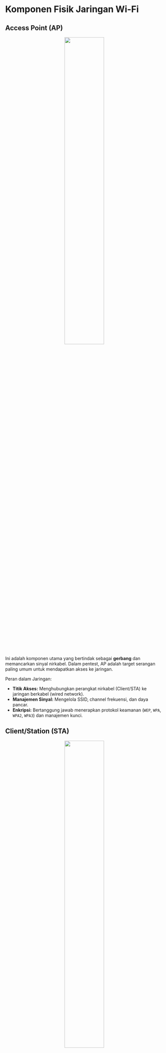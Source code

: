 # Komponen Fisik Jaringan Wi-Fi

## Access Point (AP)

<div align="center">
  <img src="https://github.com/fixploit03/Pentest-WiFi/blob/main/docs/img/ap.jpg" width="50%" />
</div>

Ini adalah komponen utama yang bertindak sebagai **gerbang** dan memancarkan sinyal nirkabel. Dalam pentest, AP adalah target serangan paling umum untuk mendapatkan akses ke jaringan.

Peran dalam Jaringan:
- **Titik Akses:** Menghubungkan perangkat nirkabel (Client/STA) ke jaringan berkabel (wired network).
- **Manajemen Sinyal:** Mengelola SSID, channel frekuensi, dan daya pancar.
- **Enkripsi:** Bertanggung jawab menerapkan protokol keamanan (`WEP`, `WPA`, `WPA2`, `WPA3`) dan manajemen kunci.

## Client/Station (STA)

<div align="center">
  <img src="https://github.com/fixploit03/Pentest-WiFi/blob/main/docs/img/client.jpeg" width="50%" />
</div>

Client atau Station adalah perangkat pengguna akhir yang terhubung ke AP, seperti **laptop**, **smartphone**, atau **printer nirkabel**.

Peran dalam Jaringan:
- **Penerima Sinyal:** Berinteraksi dan bertukar data dengan Access Point.
- **Otentikasi:** Menyediakan kredensial (kata sandi) untuk proses otentikasi jaringan.

## Wireless Adapter/NIC (Network Interface Card)

<div align="center">
  <img src="https://github.com/fixploit03/Pentest-WiFi/blob/main/docs/img/nic.png" width="50%" />
</div>

Ini adalah kartu yang memungkinkan perangkat (baik AP maupun clinet) berkomunikasi secara nirkabel. Dalam konteks client dan router modern, NIC sering kali tertanam di dalam perangkat.

Peran dalam Jaringan:
- **Media Transmisi:** Mengubah data digital menjadi sinyal radio (radio wave) dan sebaliknya, sesuai standar `IEEE 802.11`.
- **Identifikasi:** Memiliki alamat MAC Address yang unik.

## Router

<div align="center">
  <img src="https://github.com/fixploit03/Pentest-WiFi/blob/main/docs/img/router.jpg" width="50%" />
</div>

Dalam konteks Wi-Fi, router sering kali berfungsi ganda sebagai Access Point dan juga mengelola fungsi jaringan yang lebih luas, seperti pemberian alamat IP (DHCP) dan pemisahan jaringan (Firewall).

Peran dalam Jaringan:
- **Penghubung:** Menghubungkan jaringan lokal (LAN) ke internet (WAN).
- **Keamanan Jaringan:** Menerapkan aturan firewall, NAT (Network Address Translation), dan kebijakan akses.
